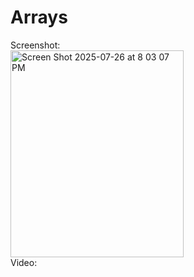 # Arrays

Screenshot:   
<img width="277" height="331" alt="Screen Shot 2025-07-26 at 8 03 07 PM" src="https://github.com/user-attachments/assets/8bf8b97a-58f8-4cc3-bdf1-4997a7f1638d" />   
Video:
